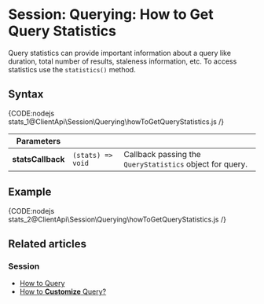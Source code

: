 # Session: Querying: How to Get Query Statistics

Query statistics can provide important information about a query like duration, total number of results, staleness information, etc. To access statistics use the `statistics()` method.

## Syntax

{CODE:nodejs stats_1@ClientApi\Session\Querying\howToGetQueryStatistics.js /}

| Parameters | | |
| ------------- | ------------- | ----- |
| **statsCallback** | `(stats) => void` | Callback passing the `QueryStatistics` object for query. |

## Example

{CODE:nodejs stats_2@ClientApi\Session\Querying\howToGetQueryStatistics.js /}

## Related articles

### Session

- [How to Query](../../../client-api/session/querying/how-to-query)
- [How to **Customize** Query?](../../../client-api/session/querying/how-to-customize-query)
